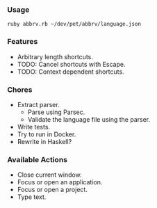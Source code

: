 ### Usage

`ruby abbrv.rb ~/dev/pet/abbrv/language.json`

### Features

* Arbitrary length shortcuts.
* TODO: Cancel shortcuts with Escape.
* TODO: Context dependent shortcuts.

### Chores

* Extract parser.
  - Parse using Parsec.
  - Validate the language file using the parser.
* Write tests.
* Try to run in Docker.
* Rewrite in Haskell?

### Available Actions

* Close current window.
* Focus or open an application.
* Focus or open a project.
* Type text.
